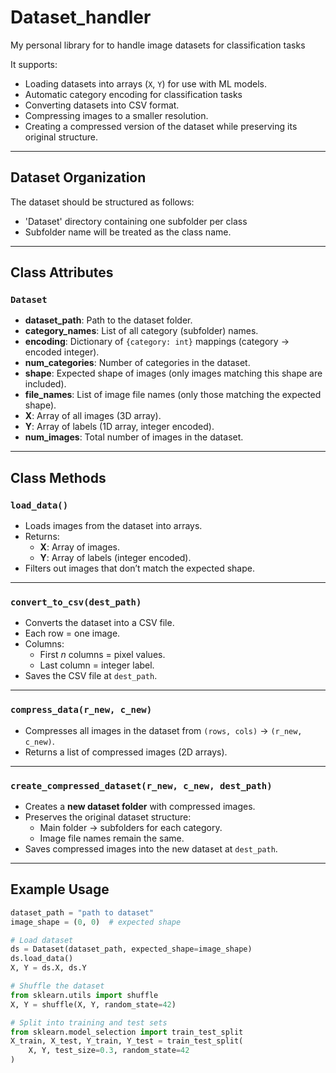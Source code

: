 # Dataset_handler
My personal library for to handle image datasets for classification tasks

It supports:
- Loading datasets into arrays (`X`, `Y`) for use with ML models.  
- Automatic category encoding for classification tasks
- Converting datasets into CSV format.  
- Compressing images to a smaller resolution.  
- Creating a compressed version of the dataset while preserving its original structure.  

---

## Dataset Organization

The dataset should be structured as follows:


- 'Dataset' directory containing one subfolder per class
- Subfolder name will be treated as the class name.   

---

## Class Attributes

### `Dataset`
- **dataset_path**: Path to the dataset folder.  
- **category_names**: List of all category (subfolder) names.  
- **encoding**: Dictionary of `{category: int}` mappings (category → encoded integer).  
- **num_categories**: Number of categories in the dataset.  
- **shape**: Expected shape of images (only images matching this shape are included).  
- **file_names**: List of image file names (only those matching the expected shape).  
- **X**: Array of all images (3D array).  
- **Y**: Array of labels (1D array, integer encoded).  
- **num_images**: Total number of images in the dataset.  

---

## Class Methods

### `load_data()`
- Loads images from the dataset into arrays.  
- Returns:  
  - **X**: Array of images.  
  - **Y**: Array of labels (integer encoded).  
- Filters out images that don’t match the expected shape.  

---

### `convert_to_csv(dest_path)`
- Converts the dataset into a CSV file.  
- Each row = one image.  
- Columns:  
  - First *n* columns = pixel values.  
  - Last column = integer label.  
- Saves the CSV file at `dest_path`.  

---

### `compress_data(r_new, c_new)`
- Compresses all images in the dataset from `(rows, cols)` → `(r_new, c_new)`.  
- Returns a list of compressed images (2D arrays).  

---

### `create_compressed_dataset(r_new, c_new, dest_path)`
- Creates a **new dataset folder** with compressed images.  
- Preserves the original dataset structure:  
  - Main folder → subfolders for each category.  
  - Image file names remain the same.  
- Saves compressed images into the new dataset at `dest_path`.  

---
## Example Usage

```python
dataset_path = "path to dataset"
image_shape = (0, 0)  # expected shape

# Load dataset
ds = Dataset(dataset_path, expected_shape=image_shape)
ds.load_data()
X, Y = ds.X, ds.Y 

# Shuffle the dataset
from sklearn.utils import shuffle
X, Y = shuffle(X, Y, random_state=42)  

# Split into training and test sets
from sklearn.model_selection import train_test_split
X_train, X_test, Y_train, Y_test = train_test_split(
    X, Y, test_size=0.3, random_state=42
)
```

